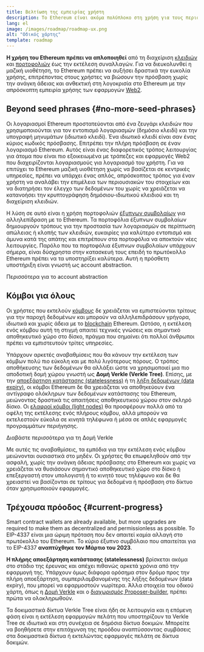 ```yaml
---
title: Βελτίωση της εμπειρίας χρήστη
description: Το Ethereum είναι ακόμα πολύπλοκο στη χρήση για τους περισσότερους ανθρώπους. Για να ενθαρρυνθεί η μαζική υιοθέτηση, το Ethereum πρέπει να μειώσει δραστικά τα εμπόδια εισόδου. Οι χρήστες πρέπει να απολαμβάνουν τα οφέλη της αποκεντρωμένης, χωρίς άδεια και ανθεκτικής στη λογοκρισία πρόσβασης στο Ethereum, αλλά πρέπει να είναι εξίσου ομαλή με τη χρήση μιας παραδοσιακής εφαρμογής web2.
lang: el
image: /images/roadmap/roadmap-ux.png
alt: "Οδικός χάρτης"
template: roadmap
---
```


**Η χρήση του Ethereum πρέπει να απλοποιηθεί** από τη διαχείριση [κλειδιών](/glossary/#key) και [πορτοφολιών](/glossary/#wallet) έως την εκτέλεση συναλλαγών. Για να διευκολυνθεί η μαζική υιοθέτηση, το Ethereum πρέπει να αυξήσει δραστικά την ευκολία χρήσης, επιτρέποντας στους χρήστες να βιώσουν την πρόσβαση χωρίς την ανάγκη άδειας και ανθεκτική στη λογοκρισία στο Ethereum με την απρόσκοπτη εμπειρία χρήσης των εφαρμογών [Web2](/glossary/#web2).

## Beyond seed phrases {#no-more-seed-phrases}

Οι λογαριασμοί Ethereum προστατεύονται από ένα ζευγάρι κλειδιών που χρησιμοποιούνται για τον εντοπισμό λογαριασμών (δημόσιο κλειδί) και την υπογραφή μηνυμάτων (ιδιωτικό κλειδί). Ένα ιδιωτικό κλειδί είναι σαν ένας κύριος κωδικός πρόσβασης. Επιτρέπει την πλήρη πρόσβαση σε έναν λογαριασμό Ethereum. Αυτός είναι ένας διαφορετικός τρόπος λειτουργίας για άτομα που είναι πιο εξοικειωμένα με τράπεζες και εφαρμογές Web2 που διαχειρίζονται λογαριασμούς για λογαριασμό του χρήστη. Για να επιτύχει το Ethereum μαζική υιοθέτηση χωρίς να βασίζεται σε κεντρικές υπηρεσίες, πρέπει να υπάρχει ένας απλός, απρόσκοπτος τρόπος για έναν χρήστη να αναλάβει την επιμέλεια των περιουσιακών του στοιχείων και να διατηρήσει τον έλεγχο των δεδομένων του χωρίς να χρειάζεται να κατανοήσει την κρυπτογράφηση δημόσιου-ιδιωτικού κλειδιού και τη διαχείριση κλειδιών.

Η λύση σε αυτό είναι η χρήση πορτοφολιών [έξυπνων συμβολαίων](/glossary/#smart-contract) για αλληλεπίδραση με το Ethereum. Τα πορτοφόλια έξυπνων συμβολαίων δημιουργούν τρόπους για την προστασία των λογαριασμών σε περίπτωση απώλειας ή κλοπής των κλειδιών, ευκαιρίες για καλύτερο εντοπισμό και άμυνα κατά της απάτης και επιτρέπουν στα πορτοφόλια να αποκτούν νέες λειτουργίες. Παρόλο που τα πορτοφόλια έξυπνων συμβολαίων υπάρχουν σήμερα, είναι δύσχρηστα στην κατασκευή τους επειδή το πρωτόκολλο Ethereum πρέπει να τα υποστηρίξει καλύτερα. Αυτή η πρόσθετη υποστήριξη είναι γνωστή ως account abstraction.

<ButtonLink variant="outline-color" href="/roadmap/account-abstraction/">Περισσότερα για το account abstraction</ButtonLink>

## Κόμβοι για όλους

Οι χρήστες που εκτελούν [κόμβους](/glossary/#node) δε χρειάζεται να εμπιστεύονται τρίτους για την παροχή δεδομένων και μπορούν να αλληλεπιδράσουν γρήγορα, ιδιωτικά και χωρίς άδεια με το [blockchain](/glossary/#blockchain) Ethereum. Ωστόσο, η εκτέλεση ενός κόμβου αυτή τη στιγμή απαιτεί τεχνικές γνώσεις και σημαντικό αποθηκευτικό χώρο στο δίσκο, πράγμα που σημαίνει ότι πολλοί άνθρωποι πρέπει να εμπιστευτούν τρίτες υπηρεσίες.

Υπάρχουν αρκετές αναβαθμίσεις που θα κάνουν την εκτέλεση των κόμβων πολύ πιο εύκολη και με πολύ λιγότερους πόρους. Ο τρόπος αποθήκευσης των δεδομένων θα αλλάξει ώστε να χρησιμοποιεί μια πιο αποδοτική δομή χώρου γνωστή ως **Δομή Verkle (Verkle Tree)**. Επίσης, με την [αποεξάρτηση κατάστασης (statelessness)](/roadmap/statelessness) ή τη [λήξη δεδομένων (data expiry)](/roadmap/statelessness/#data-expiry), οι κόμβοι Ethereum δε θα χρειάζεται να αποθηκεύουν ένα αντίγραφο ολόκληρων των δεδομένων κατάστασης του Ethereum, μειώνοντας δραστικά τις απαιτήσεις αποθηκευτικού χώρου στον σκληρό δίσκο. Οι [ελαφροί κόμβοι (light nodes)](/developers/docs/nodes-and-clients/light-clients/) θα προσφέρουν πολλά από τα οφέλη της εκτέλεσης ενός πλήρους κόμβου, αλλά μπορούν να εκτελεστούν εύκολα σε κινητά τηλέφωνα ή μέσα σε απλές εφαρμογές προγραμμάτων περιήγησης.

<ButtonLink variant="outline-color" href="/roadmap/verkle-trees/">Διαβάστε περισσότερα για τη Δομή Verkle</ButtonLink>

Με αυτές τις αναβαθμίσεις, τα εμπόδια για την εκτέλεση ενός κόμβου μειώνονται ουσιαστικά στο μηδέν. Οι χρήστες θα επωφεληθούν από την ασφαλή, χωρίς την ανάγκη άδειας πρόσβασης στο Ethereum και χωρίς να χρειάζεται να θυσιάσουν σημαντικό αποθηκευτικό χώρο στο δίσκο ή επεξεργαστή στον υπολογιστή ή το κινητό τους τηλέφωνο και δε θα χρειαστεί να βασίζονται σε τρίτους για δεδομένα ή πρόσβαση στο δίκτυο όταν χρησιμοποιούν εφαρμογές.

## Τρέχουσα πρόοδος {#current-progress}

Smart contract wallets are already available, but more upgrades are required to make them as decentralized and permissionless as possible. Το EIP-4337 είναι μια ώριμη πρόταση που δεν απαιτεί καμία αλλαγή στο πρωτόκολλο του Ethereum. Το κύριο έξυπνο συμβόλαιο που απαιτείται για το EIP-4337 **αναπτύχθηκε τον Μάρτιο του 2023**.

**Η πλήρης αποεξάρτηση κατάστασης (statelessness)** βρίσκεται ακόμα στο στάδιο της έρευνας και απέχει πιθανώς αρκετά χρόνια από την εφαρμογή της. Υπάρχουν όμως διάφορα ορόσημα στον δρόμο προς την πλήρη αποεξάρτηση, συμπεριλαμβανομένης της λήξης δεδομένων (data expiry), που μπορεί να εφαρμοστούν νωρίτερα. Άλλα στοιχεία του οδικού χάρτη, όπως η [Δομή Verkle](/roadmap/verkle-trees/) και ο [διαχωρισμός Proposer-builder](/roadmap/pbs/), πρέπει πρώτα να ολοκληρωθούν.

Τα δοκιμαστικά δίκτυα Verkle Tree είναι ήδη σε λειτουργία και η επόμενη φάση είναι η εκτέλεση εφαρμογών πελάτη που υποστηρίζουν τα Verkle Tree σε ιδιωτικά και στη συνέχεια σε δημόσια δίκτυα δοκιμών. Μπορείτε να βοηθήσετε στην επιτάχυνση της προόδου αναπτύσσοντας συμβάσεις στα δοκιμαστικά δίκτυα ή εκτελώντας εφαρμογές πελάτη σε δίκτυα δοκιμών.
